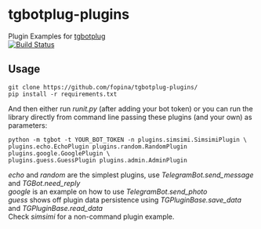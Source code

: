 # tgbotplug-plugins
Plugin Examples for [tgbotplug](https://github.com/fopina/tgbotplug)  
[![Build Status](https://travis-ci.org/fopina/tgbotplug-plugins.svg)](https://travis-ci.org/fopina/tgbotplug-plugins)

## Usage

    git clone https://github.com/fopina/tgbotplug-plugins/
    pip install -r requirements.txt

And then either run _runit.py_ (after adding your bot token) or you can run the library directly from command line passing these plugins (and your own) as parameters:

    python -m tgbot -t YOUR_BOT_TOKEN -n plugins.simsimi.SimsimiPlugin \
    plugins.echo.EchoPlugin plugins.random.RandomPlugin plugins.google.GooglePlugin \
    plugins.guess.GuessPlugin plugins.admin.AdminPlugin
    
_echo_ and _random_ are the simplest plugins, use _TelegramBot.send_message_ and _TGBot.need_reply_  
_google_ is an example on how to use _TelegramBot.send_photo_  
_guess_ shows off plugin data persistence using _TGPluginBase.save_data_ and _TGPluginBase.read_data_  
Check _simsimi_ for a non-command plugin example.
